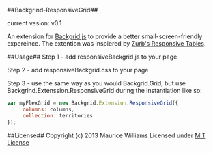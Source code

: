 ##Backgrind-ResponsiveGrid##

current vesion: v0.1

An extension for [Backgrid.js](http://backgridjs.com/) to provide a better small-screen-friendly expereince.
The extention was inspiered by [Zurb's Responsive Tables](http://zurb.com/playground/responsive-tables).



##Usage##
Step 1 - add responsiveBackgrid.js to your page

Step 2 - add responsiveBackgrid.css to your page

Step 3 - use the same way as you would Backgrid.Grid, but use Backgrind.Extenssion.ResponsiveGrid during the instantiation like so:

```javascript
var myFlexGrid = new Backgrid.Extension.ResponsiveGrid({
     columns: columns,
     collection: territories
});
```

##License##
Copyright (c) 2013 Maurice Williams
Licensed under [MIT License](http://opensource.org/licenses/MIT)